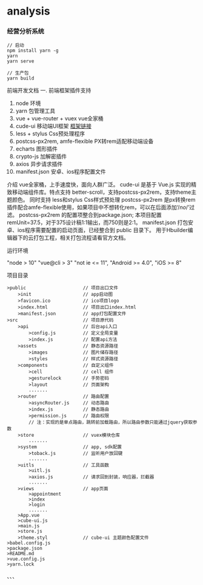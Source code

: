 
# analysis
### 经营分析系统
```
// 启动
npm install yarn -g
yarn
yarn serve

// 生产包
yarn build
```

前端开发文档
一. 前端框架插件支持
1. node 环境
2. yarn 包管理工具
1. vue + vue-router + vuex vue全家桶
2. cude-ui 移动端UI框架 [框架链接](https://didi.github.io/cube-ui/#/zh-CN/docs/introduction)
3. less + stylus Css预处理程序
4. postcss-px2rem, amfe-flexible PX转rem适配移动端设备
6. echarts 图形插件
7. crypto-js 加解密插件
8. axios 异步请求插件
8. manifest.json 安卓、ios程序配置文件

介绍 
vue全家桶，上手速度快，面向人群广泛。
cude-ui 是基于 Vue.js 实现的精致移动端组件库。特点支持 better-scroll，支持postcss-px2rem，支持theme主题颜色。
同时支持 less和stylus Css样式预处理
postcss-px2rem 是px转换rem插件配合amfe-flexible使用，如果项目中不想转化rem，可以在后面添加‘/*no*/’过滤。
postcss-px2rem 的配置项整合到package.json; 本项目配置remUnit=37.5，对于375设计稿1:1输出，而750则是2:1。
manifest.json 打包安卓、ios程序需要配置的启动页面，已经整合到 public 目录下。
用于Hbuilder编辑器下的云打包工程，相关打包流程请看官方文档。

运行环境

"node > 10"
"vue@cli > 3"
"not ie <= 11",
"Android >= 4.0",
"iOS >= 8"

项目目录
```
>public                     // 项目出口文件
    >init                   // app启动图
    >favicon.ico            // ico项目logo
    >index.html             // 项目出口index.html
    >manifest.json          // app打包配置文件
>src                        // 项目原代码
    >api                    // 后台api入口
        >config.js          // 定义全局变量
        >index.js           // 配置api方法
    >assets                 // 静态资源路径
        >images             // 图片储存路径
        >styles             // 样式资源路径
    >components             // 自定义组件
        >cell               // cell 组件
        >gesturelock        // 手势密码
        >layout             // 页面架构
        .......
    >router                 // 路由配置
        >asyncRouter.js     // 动态路由
        >index.js           // 静态路由
        >permission.js      // 路由权限
        // 注：实现的是单点路由，跳转前加载路由，所以路由参数只能通过jquery获取参数
    >store                  // vuex模块仓库
        .......
    >system                 // app, sdk配置
        >toback.js          // 监听用户放回键
        .......
    >uitls                  // 工具函数
        >uitl.js
        >axios.js           // 请求回到封装，响应器，拦截器
        .......
    >views                  // app页面
        >appointment
        >index
        >login
        .......
    >App.vue
    >cube-ui.js
    >main.js
    >store.js
    >theme.styl             // cube-ui 主题颜色配置文件
>babel.config.js
>package.json
>README.md
>vue.config.js
>yarn.lock

```
、、、
